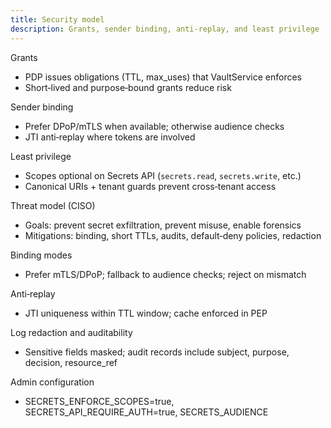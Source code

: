 ```yaml
---
title: Security model
description: Grants, sender binding, anti‑replay, and least privilege
---
```


Grants

- PDP issues obligations (TTL, max_uses) that VaultService enforces
- Short‑lived and purpose‑bound grants reduce risk

Sender binding

- Prefer DPoP/mTLS when available; otherwise audience checks
- JTI anti‑replay where tokens are involved

Least privilege

- Scopes optional on Secrets API (`secrets.read`, `secrets.write`, etc.)
- Canonical URIs + tenant guards prevent cross‑tenant access

Threat model (CISO)

- Goals: prevent secret exfiltration, prevent misuse, enable forensics
- Mitigations: binding, short TTLs, audits, default‑deny policies, redaction

Binding modes

- Prefer mTLS/DPoP; fallback to audience checks; reject on mismatch

Anti‑replay

- JTI uniqueness within TTL window; cache enforced in PEP

Log redaction and auditability

- Sensitive fields masked; audit records include subject, purpose, decision, resource_ref

Admin configuration

- SECRETS_ENFORCE_SCOPES=true, SECRETS_API_REQUIRE_AUTH=true, SECRETS_AUDIENCE


